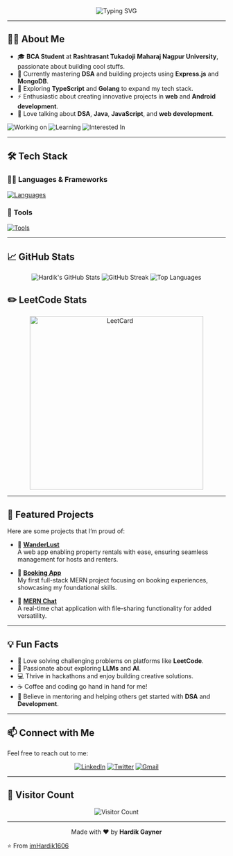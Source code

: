 <div align="center">
  <img src="https://readme-typing-svg.herokuapp.com/?font=Monospace&size=40&center=true&vCenter=true&width=600&height=50&color=00FFFF&duration=4500&lines=_Hello,+I'm+Hardik+Gayner👋;" alt="Typing SVG" />
</div>

---

## 🙋‍♂️ **About Me**

- 🎓 **BCA Student** at **Rashtrasant Tukadoji Maharaj Nagpur University**, passionate about building cool stuffs.  
- 🌱 Currently mastering **DSA** and building projects using **Express.js** and **MongoDB**.  
- 📘 Exploring **TypeScript** and **Golang** to expand my tech stack.  
- ⚡ Enthusiastic about creating innovative projects in **web** and **Android development**.  
- 💬 Love talking about **DSA**, **Java**, **JavaScript**, and **web development**.  

![Working on](https://img.shields.io/badge/working_on-TripBuddy-green)
![Learning](https://img.shields.io/badge/learning-GoLang_&_TypeScript-blue)
![Interested In](https://img.shields.io/badge/interested_in-Web_dev_&_Java-red)


---

## 🛠️ **Tech Stack**

### 🧑‍💻 **Languages & Frameworks**
[![Languages](https://skillicons.dev/icons?i=java,javascript,typescript,python,go,c,cpp,nodejs,expressjs,react,mongodb,mysql,postgres,html,css,&theme=dark)](https://skillicons.dev)

### 🧰 **Tools**
[![Tools](https://skillicons.dev/icons?i=git,github,vscode,npm,yarn,pnpm,vite,linux,postman,supabase,firebase,&theme=dark)](https://skillicons.dev)

---

## 📈 **GitHub Stats**

<div align="center">
  <img src="https://github-readme-stats.vercel.app/api?username=imHardik1606&show_icons=true&count_private=true&theme=radical" alt="Hardik's GitHub Stats" />
  <img src="https://streak-stats.demolab.com/?user=imHardik1606&theme=dark" alt="GitHub Streak" />
  <img src="https://github-readme-stats.vercel.app/api/top-langs/?username=imHardik1606&layout=compact&theme=dark" alt="Top Languages" />
</div>

## ✏️ **LeetCode Stats**
<div align="center">
  <img width="400" src="https://leetcard.jacoblin.cool/HardikGayner?theme=nord&font=Anek%20Bangla&ext=heatmap&border_radius=10" alt="LeetCard" />
</div>

---

## 🌟 **Featured Projects**

Here are some projects that I’m proud of:

- 🚀 **[WanderLust](https://github.com/imHardik1606/Wanderlust)**  
  A web app enabling property rentals with ease, ensuring seamless management for hosts and renters.

- 📅 **[Booking App](https://github.com/imHardik1606/Booking-App)**  
  My first full-stack MERN project focusing on booking experiences, showcasing my foundational skills.

- 💬 **[MERN Chat](https://github.com/imHardik1606/mern-chat)**  
  A real-time chat application with file-sharing functionality for added versatility.

---

## 💡 **Fun Facts**

- 🧩 Love solving challenging problems on platforms like **LeetCode**.  
- 🤖 Passionate about exploring **LLMs** and **AI**.  
- 💻 Thrive in hackathons and enjoy building creative solutions.  
- ☕ Coffee and coding go hand in hand for me!  
- 🌟 Believe in mentoring and helping others get started with **DSA** and **Development**.  

---

## 📫 Connect with Me

Feel free to reach out to me:

<div align="center">
  
  [![LinkedIn](https://skillicons.dev/icons?i=linkedin)](https://www.linkedin.com/in/hardik-gayner-0b2ab32ba/)
  [![Twitter](https://skillicons.dev/icons?i=twitter)](https://x.com/h_gayner)
  [![Gmail](https://skillicons.dev/icons?i=gmail)](mailto:hardikgayner1606@gmail.com)
  
</div>

---

## 👀 **Visitor Count**

<div align="center">
  <img src="https://profile-counter.glitch.me/imHardik1606/count.svg" alt="Visitor Count" />
</div>

---

<p align="center">Made with ❤️ by <b>Hardik Gayner</b></p>

⭐ From [imHardik1606](https://github.com/imHardik1606)